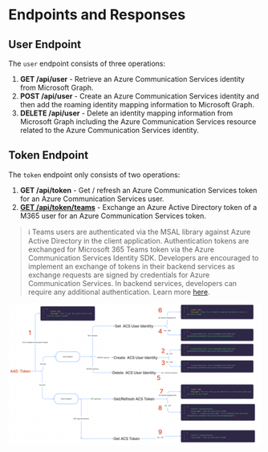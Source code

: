 # Endpoints and Responses

## User Endpoint

The `user` endpoint consists of three operations:

1. **GET /api/user** - Retrieve an Azure Communication Services identity from Microsoft Graph.
2. **POST /api/user** - Create an Azure Communication Services identity and then add the roaming identity mapping information to Microsoft Graph.
3. **DELETE /api/user** - Delete an identity mapping information from Microsoft Graph including the Azure Communication Services resource related to the Azure Communication Services identity.

## Token Endpoint

The `token` endpoint only consists of two operations:

1. **GET /api/token** - Get / refresh an Azure Communication Services token for an Azure Communication Services user.
2. [**GET /api/token/teams**](./token-exchange-design.md) - Exchange an Azure Active Directory token of a M365 user for an Azure Communication Services token.

> :information_source: Teams users are authenticated via the MSAL library against Azure Active Directory in the client application. Authentication tokens are exchanged for Microsoft 365 Teams token via the Azure Communication Services Identity SDK. Developers are encouraged to implement an exchange of tokens in their backend services as exchange requests are signed by credentials for Azure Communication Services. In backend services, developers can require any additional authentication. Learn more [here](https://docs.microsoft.com/azure/communication-services/concepts/teams-interop#microsoft-365-teams-identity).

![Identity Mapping - Disassembly Diagram](../images/ACS-Authentication-Server-sample_Identity-Mapping_Disassembly-Diagram.png)
